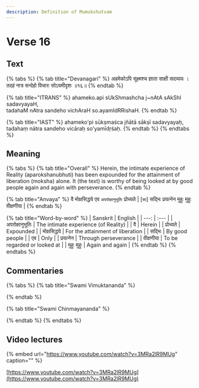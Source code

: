 ```yaml
---
description: Definition of Mumukshutvam
---
```


# Verse 16

## Text

{% tabs %}
{% tab title="Devanagari" %}
अहमेकोऽपि सूक्ष्मश्च ज्ञाता साक्षी सदव्ययः ।  
तदहं नात्र सन्देहो विचारः सोऽयमीदृशः ॥१६॥
{% endtab %}

{% tab title="ITRANS" %}
ahameko.api sUkShmashcha j~nAtA sAkShI sadavyayaH,  
tadahaM nAtra sandeho vichAraH so.ayamIdRRishaH.
{% endtab %}

{% tab title="IAST" %}
ahameko'pi sūkṣmaśca jñātā sākṣī sadavyayaḥ,  
tadahaṃ nātra sandeho vicāraḥ so'yamīdṛśaḥ.
{% endtab %}
{% endtabs %}

## Meaning

{% tabs %}
{% tab title="Overall" %}
Herein, the intimate experience of Reality \(aparokshanubhuti\) has been expounded for the attainment of liberation \(moksha\) alone. It \(the text\) is worthy of being looked at by good people again and again with perseverance.
{% endtab %}

{% tab title="Anvaya" %}
वै मोक्षसिद्धये एव `अपरोक्षानुभूतिः` प्रोच्यते \| \[`सा`\] सद्भिः प्रयत्नेन मुहुः मुहुः वीक्षणीया \|
{% endtab %}

{% tab title="Word-by-word" %}
| Sanskrit | English |
| ---: | :--- |
| अपरोक्षानुभूतिः | The intimate experience \(of Reality\) |
| वै | Herein |
| प्रोच्यते | Expounded |
| मोक्षसिद्धये | For the attainment of liberation |
| सद्भिः | By good people |
| एव | Only |
| प्रयत्नेन | Through perseverance |
| वीक्षणीया | To be regarded or looked at |
| मुहुः मुहुः | Again and again |
{% endtab %}
{% endtabs %}

## Commentaries

{% tabs %}
{% tab title="Swami Vimuktananda" %}

{% endtab %}

{% tab title="Swami Chinmayananda" %}

{% endtab %}
{% endtabs %}

## Video lectures

{% embed url="https://www.youtube.com/watch?v=3MRa2lR9MUg" caption="" %}

[https://www.youtube.com/watch?v=3MRa2lR9MUg](https://www.youtube.com/watch?v=3MRa2lR9MUg)

